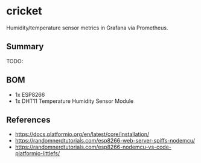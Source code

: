 # cricket

Humidity/temperature sensor metrics in Grafana via Prometheus.

## Summary

TODO:

## BOM

- 1x ESP8266
- 1x DHT11 Temperature Humidity Sensor Module


## References

- https://docs.platformio.org/en/latest/core/installation/
- https://randomnerdtutorials.com/esp8266-web-server-spiffs-nodemcu/
- https://randomnerdtutorials.com/esp8266-nodemcu-vs-code-platformio-littlefs/
